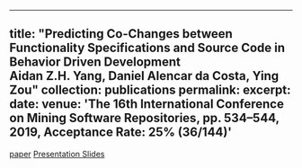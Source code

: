 
---
title: "Predicting Co-Changes between Functionality Specifications and Source Code in Behavior Driven Development  
Aidan Z.H. Yang, Daniel Alencar da Costa, Ying Zou"
collection: publications
permalink: 
excerpt:
date:
venue: 'The 16th International Conference on Mining Software Repositories, pp. 534–544, 2019, Acceptance Rate: 25% (36/144)'
---

[paper](http://aidanby.github.io/files/msr2019.pdf) [Presentation Slides](https://aidanby.github.io/files/MSR.pptx)

